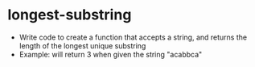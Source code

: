 # longest-substring

* Write code to create a function that accepts a string, and returns the length of the longest unique substring
* Example: will return 3 when given the string "acabbca"